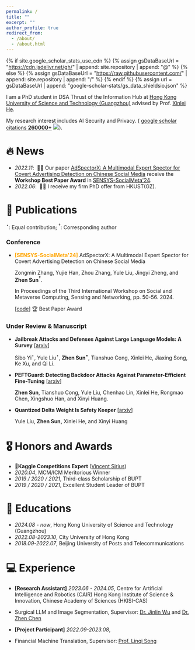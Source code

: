 ```yaml
---
permalink: /
title: ""
excerpt: ""
author_profile: true
redirect_from: 
  - /about/
  - /about.html
---
```


{% if site.google_scholar_stats_use_cdn %}
{% assign gsDataBaseUrl = "https://cdn.jsdelivr.net/gh/" | append: site.repository | append: "@" %}
{% else %}
{% assign gsDataBaseUrl = "https://raw.githubusercontent.com/" | append: site.repository | append: "/" %}
{% endif %}
{% assign url = gsDataBaseUrl | append: "google-scholar-stats/gs_data_shieldsio.json" %}

<span class='anchor' id='about-me'></span>

I am a PhD student in DSA Thrust of the Information Hub at [Hong Kong University of Science and Technology (Guangzhou)](https://www.hkust-gz.edu.cn/) advised by Prof. [Xinlei He](https://xinleihe.github.io/). 

My research interest includes AI Security and Privacy.  ( <a href='https://scholar.google.com/citations?user=DhtAFkwAAAAJ'>google scholar citations <strong><span id='total_cit'>260000+</span></strong></a>  <a href='https://scholar.google.com/citations?user=DhtAFkwAAAAJ'><img src="https://img.shields.io/endpoint?url={{ url | url_encode }}&logo=Google%20Scholar&labelColor=f6f6f6&color=9cf&style=flat&label=citations"></a>).


# 🔥 News
- *2022.11*: &nbsp;🎉🎉 Our paper  [AdSpectorX: A Multimodal Expert Spector for Covert Advertising Detection on Chinese Social Media](https://dl.acm.org/doi/10.1145/3698387.3700001) receive the **Workshop Best Paper Award** in [SENSYS-SocialMeta'24](https://dl.acm.org/doi/proceedings/10.1145/3698387).
- *2022.06*: &nbsp;🎉🎉 I receive my firm PhD offer from HKUST(GZ).

# 📝 Publications

$^\star$: Equal contribution; $^\dagger$: Corresponding author

### Conference

- <span style="color: orange;">**[SENSYS-SocialMeta'24]**</span> AdSpectorX: A Multimodal Expert Spector for Covert Advertising Detection on Chinese Social Media

  Zongmin Zhang, Yujie Han, Zhou Zhang, Yule Liu, Jingyi Zheng, and **Zhen Sun$^\dagger$**.

  In Proceedings of the Third International Workshop on Social and Metaverse Computing, Sensing and Networking, pp. 50-56. 2024.

  [[code]()] 🏆 Best Paper Award

### Under Review & Manuscript

- **Jailbreak Attacks and Defenses Against Large Language Models: A Survey** [[arxiv](https://arxiv.org/abs/2407.04295)]
  
  Sibo Yi$^\star$, Yule Liu$^\star$, **Zhen Sun$^\star$**, Tianshuo Cong, Xinlei He, Jiaxing Song, Ke Xu, and Qi Li.
  
- **PEFTGuard: Detecting Backdoor Attacks Against Parameter-Efficient Fine-Tuning** [[arxiv](https://arxiv.org/abs/2411.17453)]

  **Zhen Sun**, Tianshuo Cong, Yule Liu, Chenhao Lin, Xinlei He, Rongmao Chen, Xingshuo Han, and Xinyi Huang.

- **Quantized Delta Weight Is Safety Keeper** [[arxiv](https://arxiv.org/abs/2411.19530)]

  Yule Liu, **Zhen Sun,** Xinlei He, and Xinyi Huang


# 🎖 Honors and Awards
- 🥈**Kaggle Competitions Expert** ([Vincent Sirius](https://www.kaggle.com/rdxsun))
- *2020.04*, MCM/ICM Meritorious Winner
- *2019 / 2020 / 2021*, Third-class Scholarship of BUPT
- *2019 / 2020 / 2021*, Excellent Student Leader of BUPT

# 📖 Educations
- *2024.08 -  now*, Hong Kong University of Science and Technology (Guangzhou)
- *2022.08-2023.10*, City University of Hong Kong
- *2018.09-2022.07*, Beijing University of Posts and Telecommunications

# 💻 Experience
-  **[Research Assistant]** *2023.06 - 2024.05*, Centre for Artificial Intelligence and Robotics (CAIR) Hong Kong Institute of Science \& Innovation, Chinese Academy of Sciences (HKISI-CAS) 
  -  Surgical LLM and Image Segmentation, Supervisor: [Dr. Jinlin Wu](https://scholar.google.com.hk/citations?user=XujjZmUAAAAJ&hl=zh-CN) and [Dr. Zhen Chen](https://scholar.google.com/citations?user=oVG2zEkAAAAJ&hl=zh-CN)

-  **[Project Participant]** *2022.09-2023.08*, 
  -  Financial Machine Translation, Supervisor: [Prof. Linqi Song](https://scholar.google.com/citations?user=UcGN3MoAAAAJ&hl=en)